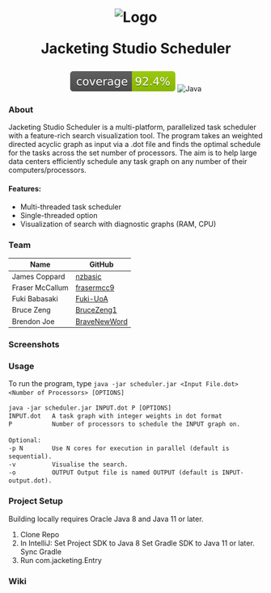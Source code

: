 <h1 align="center">

  ![Logo](https://media.discordapp.net/attachments/826599483126579282/872727060798394398/jacketing-logo4x.png)

  Jacketing Studio Scheduler

</h1>

<div align="center" class="row">

  ![Coverage](/.github/badges/jacoco.svg?raw=true)
  ![Java](https://img.shields.io/badge/Java-1.8-green)

</div>

<h3>About</h3>

Jacketing Studio Scheduler is a multi-platform, parallelized task scheduler with a feature-rich search visualization tool. The program takes an weighted directed acyclic graph as input via a .dot file and finds the optimal schedule for the tasks across the set number of processors. The aim is to help large data centers efficiently schedule any task graph on any number of their computers/processors.

 
<h4>Features:</h4>

- Multi-threaded task scheduler
- Single-threaded option
- Visualization of search with diagnostic graphs (RAM, CPU)

<h3>Team</h3>

| Name            | GitHub                                            |
| --------------- | ------------------------------------------------- |
| James Coppard   | [nzbasic](https://github.com/nzbasic)             |
| Fraser McCallum | [frasermcc9](https://github.com/frasermcc9)       |
| Fuki Babasaki   | [Fuki-UoA](https://github.com/Fuki-UoA)           |
| Bruce Zeng      | [BruceZeng1](https://github.com/BruceZeng1)       |
| Brendon Joe     | [BraveNewWord](https://github.com/BraveNewWord)   |

<h3>Screenshots</h3>

<h3>Usage</h3>

To run the program, type `java -jar scheduler.jar <Input File.dot> <Number of Processors> [OPTIONS]`

```
java -jar scheduler.jar INPUT.dot P [OPTIONS]
INPUT.dot   A task graph with integer weights in dot format
P           Number of processors to schedule the INPUT graph on.

Optional: 
-p N        Use N cores for execution in parallel (default is sequential). 
-v          Visualise the search. 
-o          OUTPUT Output file is named OUTPUT (default is INPUT-output.dot).
```

<h3>Project Setup</h3>

Building locally requires Oracle Java 8 and Java 11 or later.

1. Clone Repo
2. In IntelliJ:
   Set Project SDK to Java 8 
   Set Gradle SDK to Java 11 or later. 
   Sync Gradle
3. Run com.jacketing.Entry


<h3>Wiki</h3>







